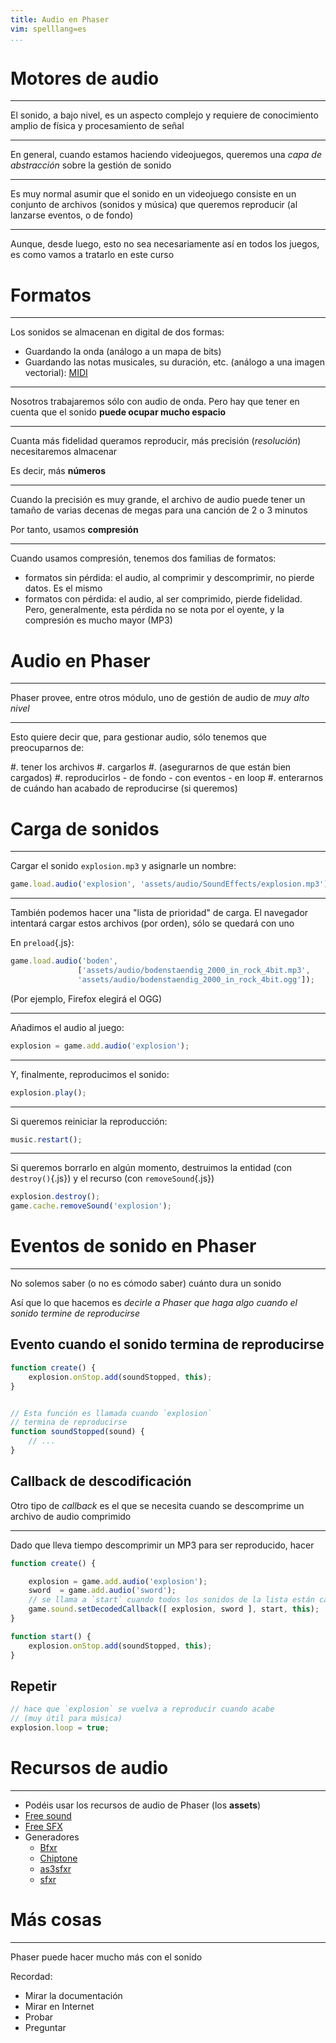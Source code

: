 ```yaml
---
title: Audio en Phaser
vim: spelllang=es
...
```


# Motores de audio

---

El sonido, a bajo nivel, es un aspecto complejo y requiere de conocimiento
amplio de física y procesamiento de señal

---

En general, cuando estamos haciendo videojuegos, queremos una *capa de
abstracción* sobre la gestión de sonido

---

Es muy normal asumir que el sonido en un videojuego consiste en un conjunto de
archivos (sonidos y música) que queremos reproducir (al lanzarse eventos, o de
fondo)

---

Aunque, desde luego, esto no sea necesariamente así en todos los juegos, es
como vamos a tratarlo en este curso

# Formatos

---

Los sonidos se almacenan en digital de dos formas:

- Guardando la onda (análogo a un mapa de bits)
- Guardando las notas musicales, su duración, etc. (análogo a una imagen
  vectorial): [MIDI](https://es.wikipedia.org/wiki/MIDI)

---

Nosotros trabajaremos sólo con audio de onda. Pero hay que tener en cuenta que
el sonido **puede ocupar mucho espacio**

---

Cuanta más fidelidad queramos reproducir, más precisión (*resolución*)
necesitaremos almacenar

Es decir, más **números**

---

Cuando la precisión es muy grande, el archivo de audio puede tener un tamaño de
varias decenas de megas para una canción de 2 o 3 minutos

Por tanto, usamos **compresión**

---

Cuando usamos compresión, tenemos dos familias de formatos:

- formatos sin pérdida: el audio, al comprimir y descomprimir, no pierde datos.
  Es el mismo
- formatos con pérdida: el audio, al ser comprimido, pierde fidelidad. Pero,
  generalmente, esta pérdida no se nota por el oyente, y la compresión es mucho
  mayor (MP3)


# Audio en Phaser

---

Phaser provee, entre otros módulo, uno de gestión de audio de *muy alto nivel*

---

Esto quiere decir que, para gestionar audio, sólo tenemos que preocuparnos de:

#. tener los archivos
#. cargarlos
#. (asegurarnos de que están bien cargados)
#. reproducirlos
    - de fondo
    - con eventos
    - en loop
#. enterarnos de cuándo han acabado de reproducirse (si queremos)

# Carga de sonidos

---

Cargar el sonido `explosion.mp3` y asignarle un nombre:

```javascript
game.load.audio('explosion', 'assets/audio/SoundEffects/explosion.mp3');
```

---

También podemos hacer una "lista de prioridad" de carga. El navegador intentará
cargar estos archivos (por orden), sólo se quedará con uno


En `preload`{.js}:

```javascript
game.load.audio('boden',
               ['assets/audio/bodenstaendig_2000_in_rock_4bit.mp3',
               'assets/audio/bodenstaendig_2000_in_rock_4bit.ogg']);
```

(Por ejemplo, Firefox elegirá el OGG)

---

Añadimos el audio al juego:

```javascript
explosion = game.add.audio('explosion');
```

---

Y, finalmente, reproducimos el sonido:

```javascript
explosion.play();
```

---

Si queremos reiniciar la reproducción:

```javascript
music.restart();
```

---

Si queremos borrarlo en algún momento, destruimos la entidad (con
`destroy()`{.js}) y el recurso (con `removeSound`{.js})

```javascript
explosion.destroy();
game.cache.removeSound('explosion');
```

# Eventos de sonido en Phaser

---

No solemos saber (o no es cómodo saber) cuánto dura un sonido

Así que lo que hacemos es *decirle a Phaser que haga algo cuando el sonido
termine de reproducirse*

## Evento cuando el sonido termina de reproducirse

```javascript
function create() {
    explosion.onStop.add(soundStopped, this);
}


// Esta función es llamada cuando `explosion` 
// termina de reproducirse
function soundStopped(sound) {
    // ...
}
```


## Callback de descodificación

Otro tipo de *callback* es el que se necesita cuando se descomprime un archivo
de audio comprimido

---

Dado que lleva tiempo descomprimir un MP3 para ser reproducido, hacer

```javascript
function create() {

    explosion = game.add.audio('explosion');
    sword  = game.add.audio('sword');
    // se llama a `start` cuando todos los sonidos de la lista están cargados
    game.sound.setDecodedCallback([ explosion, sword ], start, this);
}

function start() {
    explosion.onStop.add(soundStopped, this);
}
```

## Repetir

```javascript
// hace que `explosion` se vuelva a reproducir cuando acabe
// (muy útil para música)
explosion.loop = true;
```

# Recursos de audio

---

- Podéis usar los recursos de audio de Phaser (los **assets**)
- [Free sound](https://www.freesound.org/)
- [Free SFX](http://www.freesfx.co.uk/)
- Generadores
    - [Bfxr](http://www.bfxr.net/)
    - [Chiptone](http://sfbgames.com/chiptone/)
    - [as3sfxr](http://www.superflashbros.net/as3sfxr/)
    - [sfxr](http://www.drpetter.se/project_sfxr.html)

# Más cosas

---

Phaser puede hacer mucho más con el sonido

Recordad:

- Mirar la documentación
- Mirar en Internet
- Probar
- Preguntar
